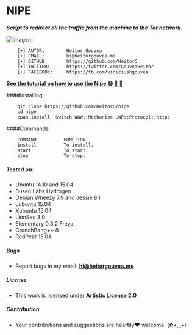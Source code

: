 
# NIPE
***Script to redirect all the traffic from the machine to the Tor network.***

![Imagem](http://i.imgur.com/1XjfHPb.png)

```
    [+] AUTOR:        Heitor Gouvea
    [+] EMAIL:        hi@heitorgouvea.me
    [+] GITHUB:       https://github.com/HeitorG
    [+] TWITTER:      https://twitter.com/GouveaHeitor
    [+] FACEBOOK:     https://fb.com/viniciushgouvea
```
[**See the tutorial on how to use the Nipe :smile: :camel: :metal:**](https://medium.com/@heitorgouvea/nipe-script-to-redirect-all-traffic-from-the-machine-to-the-tor-network-5f01a083fc80#.oynla4twz)

####Installing:
```
    git clone https://github.com/HeitorG/nipe
    cd nipe
    cpan install  Switch WWW::Mechanize LWP::Protocol::https
```

####Commands:
```
    COMMAND          FUNCTION
    install          To install.
    start            To start.
    stop             To stop.
```

##### Tested on:

* Ubuntu 14.10 and 15.04
* Busen Labs Hydrogen
* Debian Wheezy 7.9 and Jessie 8.1
* Lubuntu 15.04
* Xubuntu 15.04
* LionSec 3.0
* Elementary 0.3.2 Freya
* CrunchBang++ 8
* RedPear 15.04

##### Bugs

- Report bugs in my email: **hi@heitorgouvea.me**

##### License

- This work is licensed under [**Artistic License 2.0**](https://github.com/HeitorG/nipe/blob/master/LICENSE.md)

##### Contribution

- Your contributions and suggestions are heartily♥ welcome. (✿◕‿◕)

